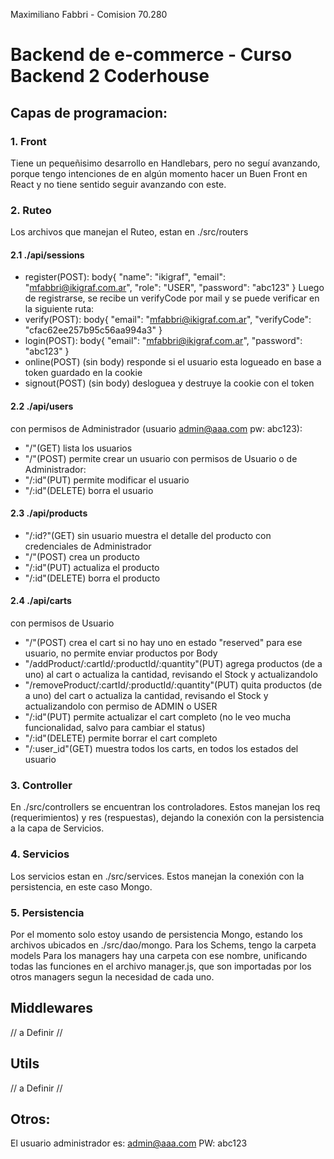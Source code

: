 Maximiliano Fabbri - Comision 70.280
# Backend de e-commerce - Curso Backend 2 Coderhouse 

## Capas de programacion:

### 1. Front
Tiene un pequeñisimo desarrollo en Handlebars, pero no seguí avanzando, porque tengo intenciones de en algún momento hacer un Buen Front en React y no tiene sentido seguir avanzando con este.

### 2. Ruteo
Los archivos que manejan el Ruteo, estan en ./src/routers
#### 2.1 ./api/sessions
- register(POST): 
body{
    "name": "ikigraf",
    "email": "mfabbri@ikigraf.com.ar",
    "role": "USER",
    "password": "abc123"
}
Luego de registrarse, se recibe un verifyCode por mail y se puede verificar en la siguiente ruta:
- verify(POST):
body{
    "email": "mfabbri@ikigraf.com.ar",
    "verifyCode": "cfac62ee257b95c56aa994a3"
}
- login(POST):
body{
    "email": "mfabbri@ikigraf.com.ar",
    "password": "abc123"
}
- online(POST) (sin body) responde si el usuario esta logueado en base a token guardado en la cookie
- signout(POST) (sin body) desloguea y destruye la cookie con el token

#### 2.2 ./api/users
con permisos de Administrador (usuario admin@aaa.com pw: abc123):
- "/"(GET) lista los usuarios
- "/"(POST) permite crear un usuario
con permisos de Usuario o de Administrador:
- "/:id"(PUT) permite modificar el usuario
- "/:id"(DELETE) borra el usuario 

#### 2.3 ./api/products
- "/:id?"(GET) sin usuario muestra el detalle del producto
con credenciales de Administrador
- "/"(POST) crea un producto
- "/:id"(PUT) actualiza el producto
- "/:id"(DELETE) borra el producto

#### 2.4 ./api/carts
con permisos de Usuario
- "/"(POST) crea el cart si no hay uno en estado "reserved" para ese usuario, no permite enviar productos por Body
- "/addProduct/:cartId/:productId/:quantity"(PUT) agrega productos (de a uno) al cart o actualiza la cantidad, revisando el Stock y actualizandolo
- "/removeProduct/:cartId/:productId/:quantity"(PUT) quita productos (de a uno) del cart o actualiza la cantidad, revisando el Stock y actualizandolo
con permiso de ADMIN o USER
- "/:id"(PUT) permite actualizar el cart completo (no le veo mucha funcionalidad, salvo para cambiar el status)
- "/:id"(DELETE) permite borrar el cart completo
- "/:user_id"(GET) muestra todos los carts, en todos los estados del usuario

### 3. Controller
En ./src/controllers se encuentran los controladores. Estos manejan los req (requerimientos) y res (respuestas), dejando la conexión con la persistencia a la capa de Servicios.

### 4. Servicios
Los servicios estan en ./src/services. Estos manejan la conexión con la persistencia, en este caso Mongo.


### 5. Persistencia
Por el momento solo estoy usando de persistencia Mongo, estando los archivos ubicados en ./src/dao/mongo. 
Para los Schems, tengo la carpeta models
Para los managers hay una carpeta con ese nombre, unificando todas las funciones en el archivo manager.js, que son importadas por los otros managers segun la necesidad de cada uno.

## Middlewares
// a Definir //

## Utils
// a Definir //

## Otros:
El usuario administrador es:
admin@aaa.com
PW: abc123
